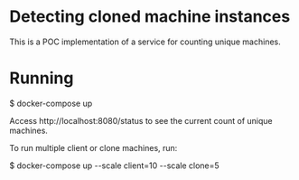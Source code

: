 Detecting cloned machine instances
==================================

This is a POC implementation of a service for counting unique machines.

Running
=======

$ docker-compose up

Access http://localhost:8080/status to see the current count of unique machines.

To run multiple client or clone machines, run:

$ docker-compose up --scale client=10 --scale clone=5